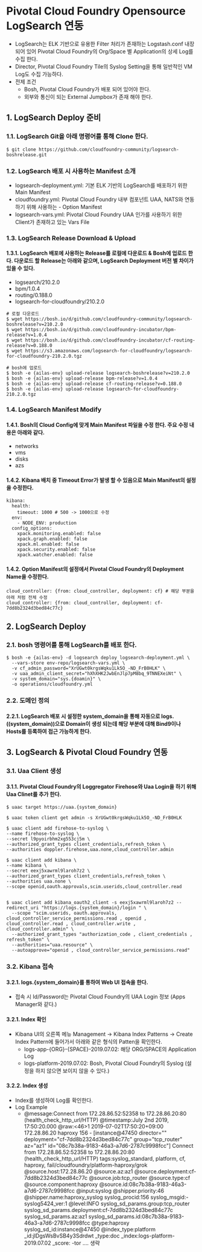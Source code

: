 # Pivotal Cloud Foundry Opensource LogSearch 연동
- LogSearch는 ELK 기반으로 유용한 Filter 처리가 존재하는 Logstash.conf 내장 되어 있어 Pivotal Cloud Foundry의 Org/Space 별 Application의 상세 Log를 수집 한다.
-  Director, Pivotal Cloud Foundry Tile의 Syslog Setting을 통해 일반적인 VM Log도 수집 가능하다.
-  전제 조건
	- Bosh, Pivotal Cloud Foundry가 배포 되어 있어야 한다.
	- 외부와 통신이 되는 External Jumpbox가 존재 해야 한다.

## 1. LogSearch Deploy 준비

### 1.1. LogSearch Git을 아래 명령어를 통해 Clone 한다.

```
$ git clone https://github.com/cloudfoundry-community/logsearch-boshrelease.git
```

### 1.2. LogSearch 배포 시 사용하는 Manifest 소개
- logsearch-deployment.yml: 기본 ELK 기반의 LogSearch를 배포하기 위한 Main Manifest
- cloudfoundry.yml: Pivotal Cloud Foundry 내부 컴포넌트 UAA, NATS와 연동 하기 위해 사용하는 - Option Manifest
- logsearch-vars.yml: Pivotal Cloud Foundry UAA 인가를 사용하기 위한 Client가 존재하고 있는 Vars File

### 1.3. LogSearch  Release Download & Upload
#### 1.3.1. LogSearch  배포에 사용하는 Release를 로컬에 다운로드 & Bosh에 업로드 한다.  다운로드 할 Release는 아래와 같으며, LogSearch  Deployment 버전 별 차이가 있을 수 있다.

- logsearch/210.2.0
- bpm/1.0.4
- routing/0.188.0
- logsearch-for-cloudfoundry/210.2.0

```
# 로컬 다운로드
$ wget https://bosh.io/d/github.com/cloudfoundry-community/logsearch-boshrelease?v=210.2.0
$ wget https://bosh.io/d/github.com/cloudfoundry-incubator/bpm-release?v=1.0.4
$ wget https://bosh.io/d/github.com/cloudfoundry-incubator/cf-routing-release?v=0.188.0
$ wget https://s3.amazonaws.com/logsearch-for-cloudfoundry/logsearch-for-cloudfoundry-210.2.0.tgz

# bosh에 업로드
$ bosh -e {ailas-env} upload-release logsearch-boshrelease?v=210.2.0
$ bosh -e {ailas-env} upload-release bpm-release?v=1.0.4
$ bosh -e {ailas-env} upload-release cf-routing-release?v=0.188.0
$ bosh -e {ailas-env} upload-release logsearch-for-cloudfoundry-210.2.0.tgz
```

### 1.4. LogSearch  Manifest Modify
#### 1.4.1. Bosh의 Cloud Config에 맞게 Main Manifest 파일을 수정 한다. 주요 수정 내용은 아래와 같다.
- networks
- vms
- disks
- azs

#### 1.4.2. Kibana 배치 중 Timeout Error가 발생 할 수 있음으로 Main Manifest의 설정을 수정한다.
```
kibana:
  health:
    timeout: 1000 # 500 -> 1000으로 수정
  env:
    - NODE_ENV: production
  config_options:
    xpack.monitoring.enabled: false
    xpack.graph.enabled: false
    xpack.ml.enabled: false
    xpack.security.enabled: false
    xpack.watcher.enabled: false
```

#### 1.4.2.  Option Manifest의 설정에서 Pivotal Cloud Foundry의 Deployment Name을 수정한다.
```
cloud_controller: {from: cloud_controller, deployment: cf} # 해당 부분을 아래 처럼 전체 수정
cloud_controller: {from: cloud_controller, deployment: cf-7dd8b2324d3bed84c77c}
```

## 2. LogSearch Deploy

### 2.1. bosh 명령어를 통해 LogSearch를 배포 한다.

```
$ bosh -e {ailas-env} -d logsearch deploy logsearch-deployment.yml \
  --vars-store env-repo/logsearch-vars.yml \
  -v cf_admin_password="XrUGwt0krgsWqku1Lk5O_-ND_FrB0HLK" \
  -v uaa_admin_client_secret="hXhXHK2JwbEnJlp7pM8bq_9TNNEXeiNt" \
  -v system_domain="sys.{doamin}" \
  -o operations/cloudfoundry.yml 
```

### 2.2. 도메인 정의
#### 2.2.1. LogSearch 배포 시 설정한 system_domain을 통해 자동으로 logs.((system_domain))으로 Domain이 생성 되는데 해당 부분에 대해 Bind9이나 Hosts를 등록하여 접근 가능하게 한다.

## 3. LogSearch & Pivotal Cloud Foundry 연동

### 3.1. Uaa Client 생성

#### 3.1.1. Pivotal Cloud Foundry의 Loggregator Firehose와 Uaa Login을 하기 위해 Uaa Clinet를 추가 한다.
```
$ uaac target https://uaa.{system_domain}

$ uaac token client get admin -s XrUGwt0krgsWqku1Lk5O_-ND_FrB0HLK

$ uaac client add firehose-to-syslog \
--name firehose-to-syslog \
--secret l9pyoirbhm2xg553cj5m \
--authorized_grant_types client_credentials,refresh_token \
--authorities doppler.firehose,uaa.none,cloud_controller.admin

$ uaac client add kibana \
--name kibana \
--secret eexj5xawrml9laroh7z2 \
--authorized_grant_types client_credentials,refresh_token \
--authorities uaa.none \
--scope openid,oauth.approvals,scim.userids,cloud_controller.read 
 

$ uaac client add kibana_oauth2_client -s eexj5xawrml9laroh7z2 --redirect_uri "https://logs.{system_domain}/login " \
  --scope "scim.userids, oauth.approvals, cloud_controller_service_permissions.read , openid , cloud_controller.read , cloud_controller.write , cloud_controller.admin" \
  --authorized_grant_types "authorization_code , client_credentials , refresh_token" \
  --authorities="uaa.resource" \
  --autoapprove="openid , cloud_controller_service_permissions.read"
```

### 3.2. Kibana 접속

#### 3.2.1. logs.{system_domain}를 통하여 Web UI 접속을 한다.
- 접속 시 Id/Password는 Pivotal Cloud Foundry의 UAA Login 정보 (Apps Manager와 같다.)

#### 3.2.1. Index 확인

- Kibana UI의 오른쪽 메뉴 Management -> Kibana Index Patterns -> Create Index Pattern에 들어가서 아래와 같은 형식의 Patten을 확인한다.
	- logs-app-{ORG}-{SPACE}-2019.07.02: 해당 ORG/SPACE의 Application Log
	- logs-platform-2019.07.02: Bosh, Pivotal Cloud Foundry의 Syslog (설정을 하지 않으면 보이지 않을 수 있다.)

#### 3.2.2. Index 생성
- Index를 생성하여 Log를 확인한다.
- Log Example
	- @message:Connect from 172.28.86.52:52358 to 172.28.86.20:80 (health_check_http_url/HTTP) @timestamp:July 2nd 2019, 17:50:20.000 @raw:<46>1 2019-07-02T17:50:20+09:00 172.28.86.20 haproxy 156 - [instance@47450 director="" deployment="cf-7dd8b2324d3bed84c77c" group="tcp_router" az="az1" id="08c7b38a-9183-46a3-a7d6-2787c9998fcc"] Connect from 172.28.86.52:52358 to 172.28.86.20:80 (health_check_http_url/HTTP) tags:syslog_standard, platform, cf, haproxy, fail/cloudfoundry/platform-haproxy/grok @source.host:172.28.86.20 @source.az:az1 @source.deployment:cf-7dd8b2324d3bed84c77c @source.job:tcp_router @source.type:cf @source.component:haproxy @source.id:08c7b38a-9183-46a3-a7d6-2787c9998fcc @input:syslog @shipper.priority:46 @shipper.name:haproxy_syslog syslog_procid:156 syslog_msgid:- syslog5424_ver:1 @level:INFO syslog_sd_params.group:tcp_router syslog_sd_params.deployment:cf-7dd8b2324d3bed84c77c syslog_sd_params.az:az1 syslog_sd_params.id:08c7b38a-9183-46a3-a7d6-2787c9998fcc @type:haproxy syslog_sd_id:instance@47450 @index_type:platform _id:jIDgsWsBvSB4y3Sdrdwt _type:doc _index:logs-platform-2019.07.02 _score: -tor .... 생략
